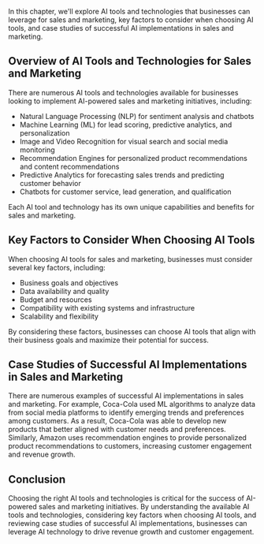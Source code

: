 

In this chapter, we'll explore AI tools and technologies that businesses can leverage for sales and marketing, key factors to consider when choosing AI tools, and case studies of successful AI implementations in sales and marketing.

Overview of AI Tools and Technologies for Sales and Marketing
-------------------------------------------------------------

There are numerous AI tools and technologies available for businesses looking to implement AI-powered sales and marketing initiatives, including:

* Natural Language Processing (NLP) for sentiment analysis and chatbots
* Machine Learning (ML) for lead scoring, predictive analytics, and personalization
* Image and Video Recognition for visual search and social media monitoring
* Recommendation Engines for personalized product recommendations and content recommendations
* Predictive Analytics for forecasting sales trends and predicting customer behavior
* Chatbots for customer service, lead generation, and qualification

Each AI tool and technology has its own unique capabilities and benefits for sales and marketing.

Key Factors to Consider When Choosing AI Tools
----------------------------------------------

When choosing AI tools for sales and marketing, businesses must consider several key factors, including:

* Business goals and objectives
* Data availability and quality
* Budget and resources
* Compatibility with existing systems and infrastructure
* Scalability and flexibility

By considering these factors, businesses can choose AI tools that align with their business goals and maximize their potential for success.

Case Studies of Successful AI Implementations in Sales and Marketing
--------------------------------------------------------------------

There are numerous examples of successful AI implementations in sales and marketing. For example, Coca-Cola used ML algorithms to analyze data from social media platforms to identify emerging trends and preferences among customers. As a result, Coca-Cola was able to develop new products that better aligned with customer needs and preferences. Similarly, Amazon uses recommendation engines to provide personalized product recommendations to customers, increasing customer engagement and revenue growth.

Conclusion
----------

Choosing the right AI tools and technologies is critical for the success of AI-powered sales and marketing initiatives. By understanding the available AI tools and technologies, considering key factors when choosing AI tools, and reviewing case studies of successful AI implementations, businesses can leverage AI technology to drive revenue growth and customer engagement.


